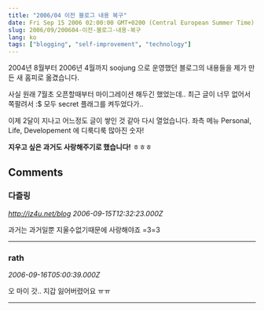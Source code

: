 ```yaml
---
title: "2006/04 이전 블로그 내용 복구"
date: Fri Sep 15 2006 02:00:00 GMT+0200 (Central European Summer Time)
slug: 2006/09/200604-이전-블로그-내용-복구
lang: ko
tags: ["blogging", "self-improvement", "technology"]
---
```


2004년 8월부터 2006년 4월까지
soojung 으로 운영했던 블로그의 내용들을 제가 만든 새 홈피로 옮겼습니다. 

사실 원래 7월초 오픈할때부터 마이그레이션 해두긴 했었는데..
최근 글이 너무 없어서 쪽팔려서 :$ 모두 secret 플래그를 켜두었다가..

이제 2달이 지나고 어느정도 글이 쌓인 것 같아 다시 열었습니다.
좌측 메뉴 Personal, Life, Developement 에 디룩디룩 많아진 숫자!

**지우고 싶은 과거도 사랑해주기로 했습니다!** ㅎㅎㅎ

## Comments

### 다즐링
*http://iz4u.net/blog*
*2006-09-15T12:32:23.000Z*

과거는 과거일뿐 지울수없기때문에
사랑해야죠 =3=3

---

### rath
*2006-09-16T05:00:39.000Z*

오 마이 갓.. 지갑 잃어버렸어요 ㅠㅠ

---
